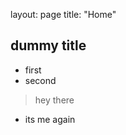 layout: page
title: "Home"
<!-- permalink: https://willbeckh.github.io/jekyll-demo-site/home/ -->

<!-- site content -->
## dummy title
- first
- second
> hey 
> there
- its me again


